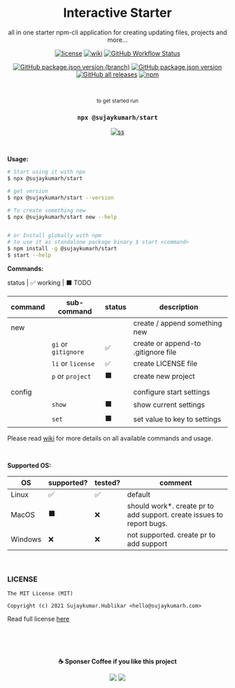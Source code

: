 <div align="center">

# Interactive Starter
  
all in one starter npm-cli application for creating updating files, projects and more...  

[![license](https://img.shields.io/badge/license-MIT-blue.svg?logo=github)](https://github.com/sujaykumarh/start.git) [![wiki](https://img.shields.io/badge/Read-Wiki-blue?logo=github&color=blue)](https://github.com/sujaykumarh/start/wiki) [![GitHub Workflow Status](https://img.shields.io/github/workflow/status/sujaykumarh/project/Build%20&%20Publish%20package?logo=github)](https://github.com/sujaykumarh/start/actions)

[![GitHub package.json version (branch)](https://img.shields.io/github/package-json/v/sujaykumarh/project/main?color=brightgreen&label=main&logo=npm)](https://github.com/sujaykumarh/start/tree/main) [![GitHub package.json version](https://img.shields.io/github/package-json/v/sujaykumarh/project/dev?color=orange&label=dev&logo=npm)](https://github.com/sujaykumarh/start/tree/dev) [![GitHub all releases](https://img.shields.io/github/downloads/sujaykumarh/start/total?color=blue&logo=github)](https://github.com/sujaykumarh/start/releases) [![npm](https://img.shields.io/npm/dt/@sujaykumarh/start?color=blue&logo=npm)](https://www.npmjs.com/package/@sujaykumarh/start)
  

<br>

<small> to get started run </small>

### `npx @sujaykumarh/start`
  
<!-- TODO: replace with GIF -->
[![ss](https://raw.githubusercontent.com/sujaykumarh/start/dev/.github/ss/ss.png)]()

</div>

<br>

**Usage:**

```sh
# Start using it with npx
$ npx @sujaykumarh/start

# get version
$ npx @sujaykumarh/start --version

# To create something new
$ npx @sujaykumarh/start new --help


# or Install globally with npm 
# to use it as standalone package binary $ start <command>
$ npm install -g @sujaykumarh/start
$ start --help
```

**Commands:**

status  | ✅ working | ⬛ TODO

|command | sub-command | status | description
|--- | --- | --- | ---
| new | | | create / append something new 
|    | `gi` or `gitignore` | ✅ | create or append-to .gitignore file
|    | `li` or `license` | ✅ | create LICENSE file
|    | `p` or `project` | ⬛ | create new project
||||
| config | | | configure start settings
|    | `show` | ⬛ | show current settings 
|    | `set` | ⬛ | set value to key to settings


Please read [wiki](https://github.com/sujaykumarh/start/wiki) for more details on all available commands and usage.

<br>

**Supported OS:**

OS | supported? | tested? | comment
--- | --- | --- | ---
Linux | ✅ | ✅ | default
MacOS | ⬛ | ❌ | should work*. create pr to add support. create issues to report bugs.
Windows | ❌ | ❌ | not supported. create pr to add support

<br>

### LICENSE

```license
The MIT License (MIT)

Copyright (c) 2021 Sujaykumar.Hublikar <hello@sujaykumarh.com>
```

Read full license [here](https://github.com/sujaykumarh/start/blob/main/LICENSE)


<br>
<br>
<br>

<div align="center">
  
**☕ Sponser Coffee if you like this project**

[![](https://img.shields.io/badge/kofi-%23579fbf.svg?&style=for-the-badge&logo=ko-fi&logoColor=white)](https://ko-fi.com/sujaykumarh)
[![](https://img.shields.io/badge/buy%20me%20a%20coffee-%23f7ba56.svg?&style=for-the-badge&logo=buy-me-a-coffee&logoColor=black)](https://buymeacoffee.com/sujaykumarh)
  
  </div>
  

